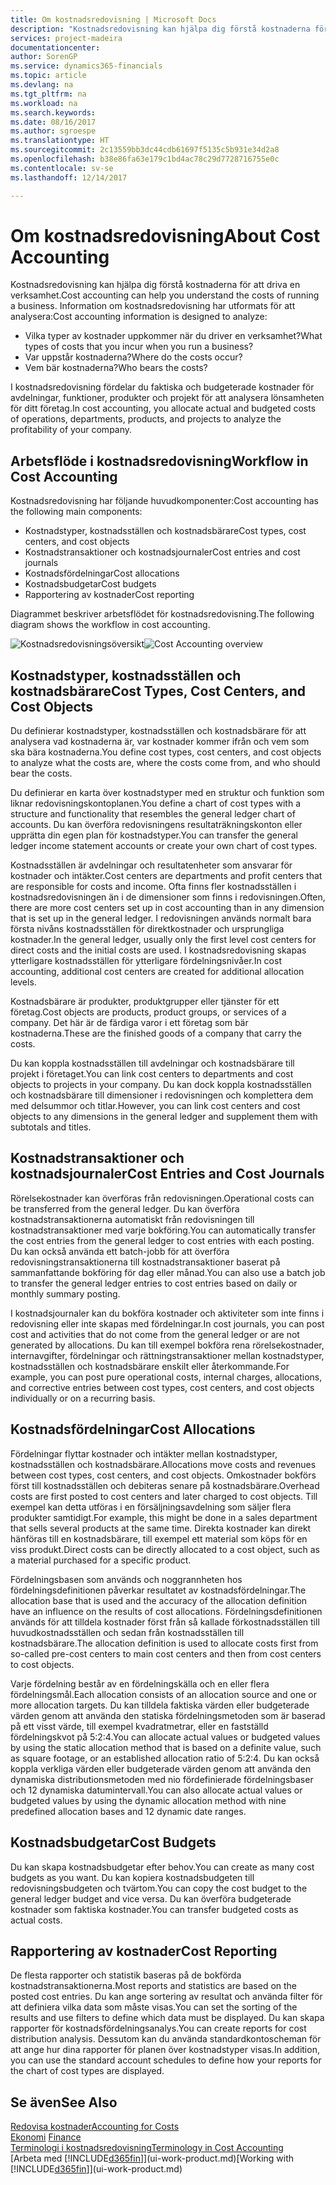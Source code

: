 ```yaml
---
title: Om kostnadsredovisning | Microsoft Docs
description: "Kostnadsredovisning kan hjälpa dig förstå kostnaderna för att driva en verksamhet."
services: project-madeira
documentationcenter: 
author: SorenGP
ms.service: dynamics365-financials
ms.topic: article
ms.devlang: na
ms.tgt_pltfrm: na
ms.workload: na
ms.search.keywords: 
ms.date: 08/16/2017
ms.author: sgroespe
ms.translationtype: HT
ms.sourcegitcommit: 2c13559bb3dc44cdb61697f5135c5b931e34d2a8
ms.openlocfilehash: b38e86fa63e179c1bd4ac78c29d7728716755e0c
ms.contentlocale: sv-se
ms.lasthandoff: 12/14/2017

---
```

# <a name="about-cost-accounting"></a><span data-ttu-id="c61e8-103">Om kostnadsredovisning</span><span class="sxs-lookup"><span data-stu-id="c61e8-103">About Cost Accounting</span></span>
<span data-ttu-id="c61e8-104">Kostnadsredovisning kan hjälpa dig förstå kostnaderna för att driva en verksamhet.</span><span class="sxs-lookup"><span data-stu-id="c61e8-104">Cost accounting can help you understand the costs of running a business.</span></span> <span data-ttu-id="c61e8-105">Information om kostnadsredovisning har utformats för att analysera:</span><span class="sxs-lookup"><span data-stu-id="c61e8-105">Cost accounting information is designed to analyze:</span></span>  

-   <span data-ttu-id="c61e8-106">Vilka typer av kostnader uppkommer när du driver en verksamhet?</span><span class="sxs-lookup"><span data-stu-id="c61e8-106">What types of costs that you incur when you run a business?</span></span>  
-   <span data-ttu-id="c61e8-107">Var uppstår kostnaderna?</span><span class="sxs-lookup"><span data-stu-id="c61e8-107">Where do the costs occur?</span></span>  
-   <span data-ttu-id="c61e8-108">Vem bär kostnaderna?</span><span class="sxs-lookup"><span data-stu-id="c61e8-108">Who bears the costs?</span></span>  

<span data-ttu-id="c61e8-109">I kostnadsredovisning fördelar du faktiska och budgeterade kostnader för avdelningar, funktioner, produkter och projekt för att analysera lönsamheten för ditt företag.</span><span class="sxs-lookup"><span data-stu-id="c61e8-109">In cost accounting, you allocate actual and budgeted costs of operations, departments, products, and projects to analyze the profitability of your company.</span></span>  

## <a name="workflow-in-cost-accounting"></a><span data-ttu-id="c61e8-110">Arbetsflöde i kostnadsredovisning</span><span class="sxs-lookup"><span data-stu-id="c61e8-110">Workflow in Cost Accounting</span></span>  
<span data-ttu-id="c61e8-111">Kostnadsredovisning har följande huvudkomponenter:</span><span class="sxs-lookup"><span data-stu-id="c61e8-111">Cost accounting has the following main components:</span></span>  

-   <span data-ttu-id="c61e8-112">Kostnadstyper, kostnadsställen och kostnadsbärare</span><span class="sxs-lookup"><span data-stu-id="c61e8-112">Cost types, cost centers, and cost objects</span></span>  
-   <span data-ttu-id="c61e8-113">Kostnadstransaktioner och kostnadsjournaler</span><span class="sxs-lookup"><span data-stu-id="c61e8-113">Cost entries and cost journals</span></span>  
-   <span data-ttu-id="c61e8-114">Kostnadsfördelningar</span><span class="sxs-lookup"><span data-stu-id="c61e8-114">Cost allocations</span></span>  
-   <span data-ttu-id="c61e8-115">Kostnadsbudgetar</span><span class="sxs-lookup"><span data-stu-id="c61e8-115">Cost budgets</span></span>
-   <span data-ttu-id="c61e8-116">Rapportering av kostnader</span><span class="sxs-lookup"><span data-stu-id="c61e8-116">Cost reporting</span></span>  

<span data-ttu-id="c61e8-117">Diagrammet beskriver arbetsflödet för kostnadsredovisning.</span><span class="sxs-lookup"><span data-stu-id="c61e8-117">The following diagram shows the workflow in cost accounting.</span></span>  

<span data-ttu-id="c61e8-118">![Kostnadsredovisningsöversikt](media/costaccountingoverview.png "CostAccountingOverview")</span><span class="sxs-lookup"><span data-stu-id="c61e8-118">![Cost Accounting overview](media/costaccountingoverview.png "CostAccountingOverview")</span></span>  

## <a name="cost-types-cost-centers-and-cost-objects"></a><span data-ttu-id="c61e8-119">Kostnadstyper, kostnadsställen och kostnadsbärare</span><span class="sxs-lookup"><span data-stu-id="c61e8-119">Cost Types, Cost Centers, and Cost Objects</span></span>  
<span data-ttu-id="c61e8-120">Du definierar kostnadstyper, kostnadsställen och kostnadsbärare för att analysera vad kostnaderna är, var kostnader kommer ifrån och vem som ska bära kostnaderna.</span><span class="sxs-lookup"><span data-stu-id="c61e8-120">You define cost types, cost centers, and cost objects to analyze what the costs are, where the costs come from, and who should bear the costs.</span></span>  

<span data-ttu-id="c61e8-121">Du definierar en karta över kostnadstyper med en struktur och funktion som liknar redovisningskontoplanen.</span><span class="sxs-lookup"><span data-stu-id="c61e8-121">You define a chart of cost types with a structure and functionality that resembles the general ledger chart of accounts.</span></span> <span data-ttu-id="c61e8-122">Du kan överföra redovisningens resultaträkningskonton eller upprätta din egen plan för kostnadstyper.</span><span class="sxs-lookup"><span data-stu-id="c61e8-122">You can transfer the general ledger income statement accounts or create your own chart of cost types.</span></span>  

<span data-ttu-id="c61e8-123">Kostnadsställen är avdelningar och resultatenheter som ansvarar för kostnader och intäkter.</span><span class="sxs-lookup"><span data-stu-id="c61e8-123">Cost centers are departments and profit centers that are responsible for costs and income.</span></span> <span data-ttu-id="c61e8-124">Ofta finns fler kostnadsställen i kostnadsredovisningen än i de dimensioner som finns i redovisningen.</span><span class="sxs-lookup"><span data-stu-id="c61e8-124">Often, there are more cost centers set up in cost accounting than in any dimension that is set up in the general ledger.</span></span> <span data-ttu-id="c61e8-125">I redovisningen används normalt bara första nivåns kostnadsställen för direktkostnader och ursprungliga kostnader.</span><span class="sxs-lookup"><span data-stu-id="c61e8-125">In the general ledger, usually only the first level cost centers for direct costs and the initial costs are used.</span></span> <span data-ttu-id="c61e8-126">I kostnadsredovisning skapas ytterligare kostnadsställen för ytterligare fördelningsnivåer.</span><span class="sxs-lookup"><span data-stu-id="c61e8-126">In cost accounting, additional cost centers are created for additional allocation levels.</span></span>  

<span data-ttu-id="c61e8-127">Kostnadsbärare är produkter, produktgrupper eller tjänster för ett företag.</span><span class="sxs-lookup"><span data-stu-id="c61e8-127">Cost objects are products, product groups, or services of a company.</span></span> <span data-ttu-id="c61e8-128">Det här är de färdiga varor i ett företag som bär kostnaderna.</span><span class="sxs-lookup"><span data-stu-id="c61e8-128">These are the finished goods of a company that carry the costs.</span></span>  

<span data-ttu-id="c61e8-129">Du kan koppla kostnadsställen till avdelningar och kostnadsbärare till projekt i företaget.</span><span class="sxs-lookup"><span data-stu-id="c61e8-129">You can link cost centers to departments and cost objects to projects in your company.</span></span> <span data-ttu-id="c61e8-130">Du kan dock koppla kostnadsställen och kostnadsbärare till dimensioner i redovisningen och komplettera dem med delsummor och titlar.</span><span class="sxs-lookup"><span data-stu-id="c61e8-130">However, you can link cost centers and cost objects to any dimensions in the general ledger and supplement them with subtotals and titles.</span></span>  

## <a name="cost-entries-and-cost-journals"></a><span data-ttu-id="c61e8-131">Kostnadstransaktioner och kostnadsjournaler</span><span class="sxs-lookup"><span data-stu-id="c61e8-131">Cost Entries and Cost Journals</span></span>  
<span data-ttu-id="c61e8-132">Rörelsekostnader kan överföras från redovisningen.</span><span class="sxs-lookup"><span data-stu-id="c61e8-132">Operational costs can be transferred from the general ledger.</span></span> <span data-ttu-id="c61e8-133">Du kan överföra kostnadstransaktionerna automatiskt från redovisningen till kostnadstransaktioner med varje bokföring.</span><span class="sxs-lookup"><span data-stu-id="c61e8-133">You can automatically transfer the cost entries from the general ledger to cost entries with each posting.</span></span> <span data-ttu-id="c61e8-134">Du kan också använda ett batch-jobb för att överföra redovisningstransaktionerna till kostnadstransaktioner baserat på sammanfattande bokföring för dag eller månad.</span><span class="sxs-lookup"><span data-stu-id="c61e8-134">You can also use a batch job to transfer the general ledger entries to cost entries based on daily or monthly summary posting.</span></span>  

<span data-ttu-id="c61e8-135">I kostnadsjournaler kan du bokföra kostnader och aktiviteter som inte finns i redovisning eller inte skapas med fördelningar.</span><span class="sxs-lookup"><span data-stu-id="c61e8-135">In cost journals, you can post cost and activities that do not come from the general ledger or are not generated by allocations.</span></span> <span data-ttu-id="c61e8-136">Du kan till exempel bokföra rena rörelsekostnader, internavgifter, fördelningar och rättningstransaktioner mellan kostnadstyper, kostnadsställen och kostnadsbärare enskilt eller återkommande.</span><span class="sxs-lookup"><span data-stu-id="c61e8-136">For example, you can post pure operational costs, internal charges, allocations, and corrective entries between cost types, cost centers, and cost objects individually or on a recurring basis.</span></span>  

## <a name="cost-allocations"></a><span data-ttu-id="c61e8-137">Kostnadsfördelningar</span><span class="sxs-lookup"><span data-stu-id="c61e8-137">Cost Allocations</span></span>  
<span data-ttu-id="c61e8-138">Fördelningar flyttar kostnader och intäkter mellan kostnadstyper, kostnadsställen och kostnadsbärare.</span><span class="sxs-lookup"><span data-stu-id="c61e8-138">Allocations move costs and revenues between cost types, cost centers, and cost objects.</span></span> <span data-ttu-id="c61e8-139">Omkostnader bokförs först till kostnadsställen och debiteras senare på kostnadsbärare.</span><span class="sxs-lookup"><span data-stu-id="c61e8-139">Overhead costs are first posted to cost centers and later charged to cost objects.</span></span> <span data-ttu-id="c61e8-140">Till exempel kan detta utföras i en försäljningsavdelning som säljer flera produkter samtidigt.</span><span class="sxs-lookup"><span data-stu-id="c61e8-140">For example, this might be done in a sales department that sells several products at the same time.</span></span> <span data-ttu-id="c61e8-141">Direkta kostnader kan direkt hänföras till en kostnadsbärare, till exempel ett material som köps för en viss produkt.</span><span class="sxs-lookup"><span data-stu-id="c61e8-141">Direct costs can be directly allocated to a cost object, such as a material purchased for a specific product.</span></span>  

<span data-ttu-id="c61e8-142">Fördelningsbasen som används och noggrannheten hos fördelningsdefinitionen påverkar resultatet av kostnadsfördelningar.</span><span class="sxs-lookup"><span data-stu-id="c61e8-142">The allocation base that is used and the accuracy of the allocation definition have an influence on the results of cost allocations.</span></span> <span data-ttu-id="c61e8-143">Fördelningsdefinitionen används för att tilldela kostnader först från så kallade förkostnadsställen till huvudkostnadsställen och sedan från kostnadsställen till kostnadsbärare.</span><span class="sxs-lookup"><span data-stu-id="c61e8-143">The allocation definition is used to allocate costs first from so-called pre-cost centers to main cost centers and then from cost centers to cost objects.</span></span>  

<span data-ttu-id="c61e8-144">Varje fördelning består av en fördelningskälla och en eller flera fördelningsmål.</span><span class="sxs-lookup"><span data-stu-id="c61e8-144">Each allocation consists of an allocation source and one or more allocation targets.</span></span> <span data-ttu-id="c61e8-145">Du kan tilldela faktiska värden eller budgeterade värden genom att använda den statiska fördelningsmetoden som är baserad på ett visst värde, till exempel kvadratmetrar, eller en fastställd fördelningskvot på 5:2:4.</span><span class="sxs-lookup"><span data-stu-id="c61e8-145">You can allocate actual values or budgeted values by using the static allocation method that is based on a definite value, such as square footage, or an established allocation ratio of 5:2:4.</span></span> <span data-ttu-id="c61e8-146">Du kan också koppla verkliga värden eller budgeterade värden genom att använda den dynamiska distributionsmetoden med nio fördefinierade fördelningsbaser och 12 dynamiska datumintervall.</span><span class="sxs-lookup"><span data-stu-id="c61e8-146">You can also allocate actual values or budgeted values by using the dynamic allocation method with nine predefined allocation bases and 12 dynamic date ranges.</span></span>  

## <a name="cost-budgets"></a><span data-ttu-id="c61e8-147">Kostnadsbudgetar</span><span class="sxs-lookup"><span data-stu-id="c61e8-147">Cost Budgets</span></span>  
<span data-ttu-id="c61e8-148">Du kan skapa kostnadsbudgetar efter behov.</span><span class="sxs-lookup"><span data-stu-id="c61e8-148">You can create as many cost budgets as you want.</span></span> <span data-ttu-id="c61e8-149">Du kan kopiera kostnadsbudgeten till redovisningsbudgeten och tvärtom.</span><span class="sxs-lookup"><span data-stu-id="c61e8-149">You can copy the cost budget to the general ledger budget and vice versa.</span></span> <span data-ttu-id="c61e8-150">Du kan överföra budgeterade kostnader som faktiska kostnader.</span><span class="sxs-lookup"><span data-stu-id="c61e8-150">You can transfer budgeted costs as actual costs.</span></span>  

## <a name="cost-reporting"></a><span data-ttu-id="c61e8-151">Rapportering av kostnader</span><span class="sxs-lookup"><span data-stu-id="c61e8-151">Cost Reporting</span></span>  
<span data-ttu-id="c61e8-152">De flesta rapporter och statistik baseras på de bokförda kostnadstransaktionerna.</span><span class="sxs-lookup"><span data-stu-id="c61e8-152">Most reports and statistics are based on the posted cost entries.</span></span> <span data-ttu-id="c61e8-153">Du kan ange sortering av resultat och använda filter för att definiera vilka data som måste visas.</span><span class="sxs-lookup"><span data-stu-id="c61e8-153">You can set the sorting of the results and use filters to define which data must be displayed.</span></span> <span data-ttu-id="c61e8-154">Du kan skapa rapporter för kostnadsfördelningsanalys.</span><span class="sxs-lookup"><span data-stu-id="c61e8-154">You can create reports for cost distribution analysis.</span></span> <span data-ttu-id="c61e8-155">Dessutom kan du använda standardkontoscheman för att ange hur dina rapporter för planen över kostnadstyper visas.</span><span class="sxs-lookup"><span data-stu-id="c61e8-155">In addition, you can use the standard account schedules to define how your reports for the chart of cost types are displayed.</span></span>  

## <a name="see-also"></a><span data-ttu-id="c61e8-156">Se även</span><span class="sxs-lookup"><span data-stu-id="c61e8-156">See Also</span></span>  
 [<span data-ttu-id="c61e8-157">Redovisa kostnader</span><span class="sxs-lookup"><span data-stu-id="c61e8-157">Accounting for Costs</span></span>](finance-manage-cost-accounting.md)  
 <span data-ttu-id="c61e8-158">[Ekonomi](finance.md) </span><span class="sxs-lookup"><span data-stu-id="c61e8-158">[Finance](finance.md) </span></span>  
 [<span data-ttu-id="c61e8-159">Terminologi i kostnadsredovisning</span><span class="sxs-lookup"><span data-stu-id="c61e8-159">Terminology in Cost Accounting</span></span>](finance-terminology-in-cost-accounting.md)  
 <span data-ttu-id="c61e8-160">[Arbeta med [!INCLUDE[d365fin](includes/d365fin_md.md)]](ui-work-product.md)</span><span class="sxs-lookup"><span data-stu-id="c61e8-160">[Working with [!INCLUDE[d365fin](includes/d365fin_md.md)]](ui-work-product.md)</span></span>

